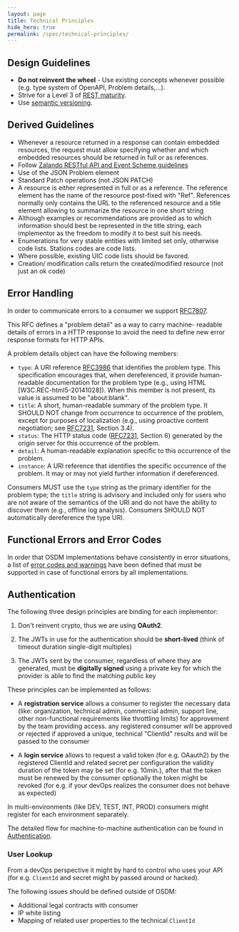 ```yaml
---
layout: page
title: Technical Principles
hide_hero: true
permalink: /spec/technical-principles/
---
```


## Design Guidelines

- **Do not reinvent the wheel** - Use existing concepts whenever possible (e.g.
  type system of OpenAPI, Problem details,...).
- Strive for a Level 3 of
  [REST maturity](https://martinfowler.com/articles/richardsonMaturityModel.html).
- Use [semantic versioning](https://semver.org).

## Derived Guidelines

- Whenever a resource returned in a response can contain embedded resources, the
  request must allow specifying whether and which embedded resources should be
  returned in full or as references.
- Follow
  [Zalando RESTful API and Event Scheme guidelines](https://opensource.zalando.com/restful-api-guidelines/)
- Use of the JSON Problem element
- Standard Patch operations (not JSON PATCH)
- A resource is either represented in full or as a reference. The reference
  element has the name of the resource post-fixed with "Ref". References
  normally only contains the URL to the referenced resource and a title element
  allowing to summarize the resource in one short string
- Although examples or recommendations are provided as to which information
  should best be represented in the title string, each implementor as the
  freedom to modify it to best suit his needs.
- Enumerations for very stable entities with limited set only, otherwise code
  lists. Stations codes are code lists.
- Where possible, existing UIC code lists should be favored.
- Creation/ modification calls return the created/modified resource (not just an
  ok code)

## Error Handling

In order to communicate errors to a consumer we support
[RFC7807](https://tools.ietf.org/html/rfc7807).

This RFC defines a "problem detail" as a way to carry machine- readable details
of errors in a HTTP response to avoid the need to define new error response
formats for HTTP APIs.

A problem details object can have the following members:

- `type`: A URI reference [RFC3986](https://tools.ietf.org/html/rfc3986) that
  identifies the problem type. This specification encourages that, when
  dereferenced, it provide human-readable documentation for the problem type
  (e.g., using HTML [W3C.REC-html5-20141028]). When this member is not present,
  its value is assumed to be "about:blank".
- `title`: A short, human-readable summary of the problem type. It SHOULD NOT
  change from occurrence to occurrence of the problem, except for purposes of
  localization (e.g., using proactive content negotiation; see
  [RFC7231](https://tools.ietf.org/html/rfc7231), Section 3.4).
- `status`: The HTTP status code
  ([RFC7231](https://tools.ietf.org/html/rfc7231), Section 6) generated by the
  origin server for this occurrence of the problem.
- `detail`: A human-readable explanation specific to this occurrence of the
  problem.
- `instance`: A URI reference that identifies the specific occurrence of the
  problem. It may or may not yield further information if dereferenced.

Consumers MUST use the `type` string as the primary identifier for the problem
type; the `title` string is advisory and included only for users who are not
aware of the semantics of the URI and do not have the ability to discover them
(e.g., offline log analysis). Consumers SHOULD NOT automatically dereference the
type URI.

## Functional Errors and Error Codes

In order that OSDM implementations behave consistently in error situations, a
list of [error codes and warnings](../errors-warnings/) have been defined that
must be supported in case of functional errors by all implementations.

## Authentication

The following three design principles are binding for each implementor:

1. Don't reinvent crypto, thus we are using **OAuth2**.

2. The JWTs in use for the authentication should be **short-lived** (think of
   timeout duration single-digit multiples)

3. The JWTs sent by the consumer, regardless of where they are generated, must
   be **digitally signed** using a private key for which the provider is able to
   find the matching public key

These principles can be implemented as follows:

- A **registration service** allows a consumer to register the necessary data
  (like: organization, technical admin, commercial admin, support line, other
  non-functional requirements like throttling limits) for approvement by the
  team providing access. any registered consumer will be approved or rejected if
  approved a unique, technical "ClientId" results and will be passed to the
  consumer

- A **login service** allows to request a valid token (for e.g. OAauth2) by the
  registered ClientId and related secret per configuration the validity duration
  of the token may be set (for e.g. 10min.), after that the token must be
  renewed by the consumer optionally the token might be revoked (for e.g. if
  your devOps realizes the consumer does not behave as expected)

In multi-environments (like DEV, TEST, INT, PROD) consumers might register for
each environment separately.

The detailed flow for machine-to-machine authentication can be found in
[Authentication](../authentication/).

### User Lookup

From a devOps perspective it might by hard to control who uses your API (for
e.g. `ClientId` and secret might by passed around or hacked).

The following issues should be defined outside of OSDM:

- Additional legal contracts with consumer
- IP white listing
- Mapping of related user properties to the technical `ClientId`
